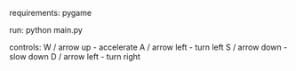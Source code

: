 requirements:
pygame

run:
python main.py

controls:
W / arrow up - accelerate
A / arrow left - turn left
S / arrow down - slow down
D / arrow left - turn right
